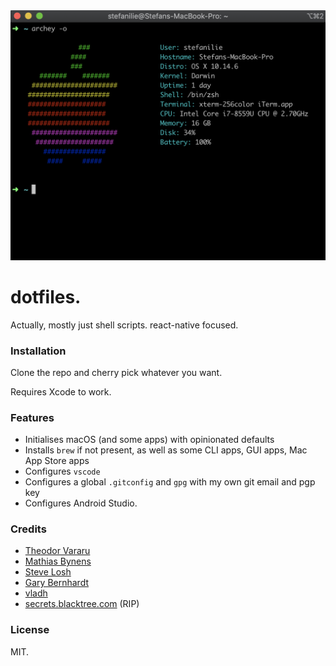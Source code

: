 <div align="center">
  <img src="screenshot.png" alt="Screenshot" width="650" />
</div>

# dotfiles.

Actually, mostly just shell scripts. react-native focused.

### Installation

Clone the repo and cherry pick whatever you want.

Requires Xcode to work.

### Features

- Initialises macOS (and some apps) with opinionated defaults
- Installs `brew` if not present, as well as some CLI apps, GUI apps, Mac App Store apps
- Configures `vscode`
- Configures a global `.gitconfig` and `gpg` with my own git email and pgp key
- Configures Android Studio.

### Credits

- [Theodor Vararu](https://github.com/tvararu)
- [Mathias Bynens](https://github.com/mathiasbynens/dotfiles)
- [Steve Losh](https://bitbucket.org/sjl/dotfiles/src/e8ba45f413665278c11f2de3a1d67a1da3832d34/osx.sh?at=default)
- [Gary Bernhardt](https://github.com/garybernhardt/dotfiles)
- [vladh](https://github.com/vladh/dotfiles)
- [secrets.blacktree.com](http://secrets.blacktree.com) (RIP)

### License

MIT.